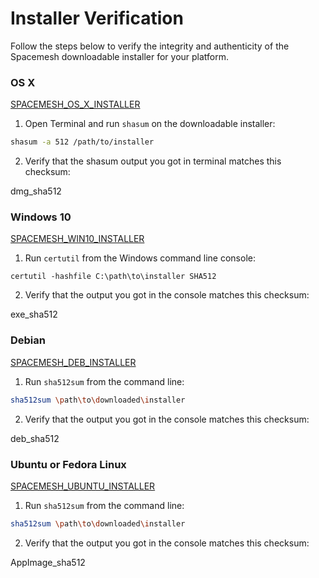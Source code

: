 # Installer Verification

Follow the steps below to verify the integrity and authenticity of the Spacemesh downloadable installer for your platform.

### OS X

[SPACEMESH_OS_X_INSTALLER](dmg_installer)

1. Open Terminal and run `shasum` on the downloadable installer:

```bash
shasum -a 512 /path/to/installer
```

2. Verify that the shasum output you got in terminal matches this checksum:

<script>console.log('test script in .md file')</script>

<span>
dmg_sha512
</span>

### Windows 10

[SPACEMESH_WIN10_INSTALLER](exe_installer)

1. Run `certutil` from the Windows command line console:

```shell
certutil -hashfile C:\path\to\installer SHA512
```

2. Verify that the output you got in the console matches this checksum:

<span>
exe_sha512
</span>

### Debian

[SPACEMESH_DEB_INSTALLER](deb_installer)

1. Run `sha512sum` from the command line:

```bash
sha512sum \path\to\downloaded\installer
```

2. Verify that the output you got in the console matches this checksum:

<span>
deb_sha512
</span>

### Ubuntu or Fedora Linux

[SPACEMESH_UBUNTU_INSTALLER](AppImage_installer)

1. Run `sha512sum` from the command line:

```bash
sha512sum \path\to\downloaded\installer
```

2. Verify that the output you got in the console matches this checksum:

<span>
AppImage_sha512
</span>
